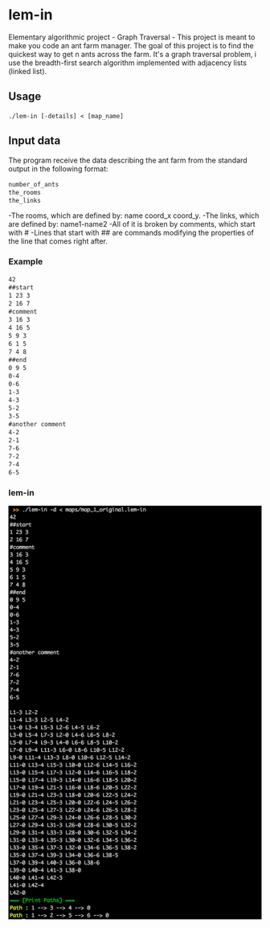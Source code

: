 # lem-in
Elementary algorithmic project - Graph Traversal - This project is meant to make you code an ant farm manager.
The goal of this project is to find the quickest way to get n ants across the farm.
It's a graph traversal problem, i use the breadth-first search algorithm implemented with adjacency lists (linked list).

## Usage
```
./lem-in [-details] < [map_name]
```

## Input data

The program receive the data describing the ant farm from the standard output in the following format:
```
number_of_ants
the_rooms
the_links
```

-The rooms, which are defined by: name coord_x coord_y.
-The links, which are defined by: name1-name2
-All of it is broken by comments, which start with #
-Lines that start with ## are commands modifying the properties of the line that comes right after.

### Example
```
42
##start
1 23 3
2 16 7
#comment
3 16 3
4 16 5
5 9 3
6 1 5
7 4 8
##end
0 9 5
0-4
0-6
1-3
4-3
5-2
3-5
#another comment
4-2
2-1
7-6
7-2
7-4
6-5
```

### lem-in
![alt text](https://github.com/vomnes/lem-in/blob/master/screenshot/lem_in.png "Lem-in")

